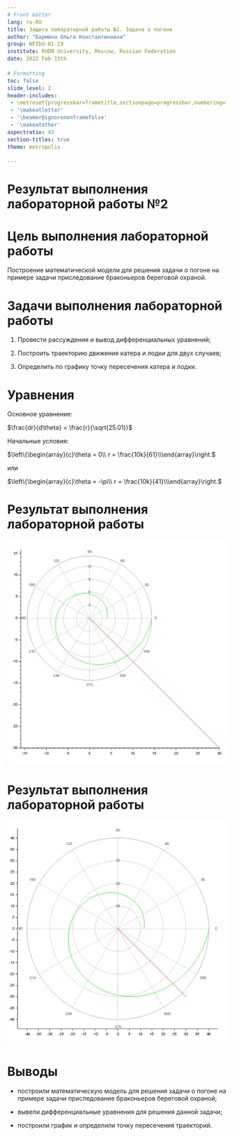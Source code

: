 ```yaml
---
# Front matter
lang: ru-RU
title: Защита лабораторной работы №1. Задача о погоне
author: "Бармина Ольга Константиновна"
group: NFIbd-01-19
institute: RUDN University, Moscow, Russian Federation
date: 2022 Feb 15th

# Formatting
toc: false
slide_level: 2
header-includes: 
 - \metroset{progressbar=frametitle,sectionpage=progressbar,numbering=fraction}
 - '\makeatletter'
 - '\beamer@ignorenonframefalse'
 - '\makeatother'
aspectratio: 43
section-titles: true
theme: metropolis

---
```


# Результат выполнения лабораторной работы №2

# Цель выполнения лабораторной работы 

Построение математической модели для решения задачи о погоне на примере задачи приследование браконьеров береговой охраной.

# Задачи выполнения лабораторной работы

1. Провести рассуждения и вывод дифференциальных уравнений;

2. Построить траекторию движения катера и лодки для двух случаев;

3. Определить по графику точку пересечения катера и лодки.

# Уравнения

Основное уравнение:

$\frac{dr}{d\theta} = \frac{r}{\sqrt(25.01)}$

Начальные условия: 

$\left\{\begin{array}{c}\theta = 0\\ r = \frac{10k}{61}\\\end{array}\right.$

или 

$\left\{\begin{array}{c}\theta = -\pi\\ r = \frac{10k}{41}\\\end{array}\right.$

# Результат выполнения лабораторной работы

![рис 1. Траектория движения в первом случае](images/YsGmUz3QKo.jpg)

# Результат выполнения лабораторной работы

![рис 2. Траектория движения во втором случае](images/61v5gGqVck.jpg)


# Выводы

- построили математическую модель для решения задачи о погоне на примере задачи приследование браконьеров береговой охраной;

- вывели дифференциальные уравнения для решения данной задачи;

- построили график и определили точку пересечения траекторий.